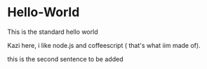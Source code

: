 # Hello-World
This is the standard hello world 

Kazi here, i like node.js and coffeescript ( that's what iim made of).

this is the second sentence to be added
